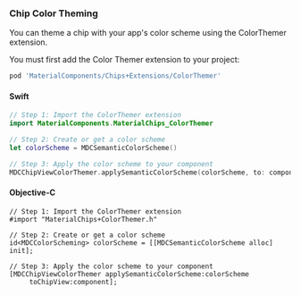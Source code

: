### Chip Color Theming

You can theme a chip with your app's color scheme using the ColorThemer extension.

You must first add the Color Themer extension to your project:

```bash
pod 'MaterialComponents/Chips+Extensions/ColorThemer'
```

<!--<div class="material-code-render" markdown="1">-->
#### Swift
```swift
// Step 1: Import the ColorThemer extension
import MaterialComponents.MaterialChips_ColorThemer

// Step 2: Create or get a color scheme
let colorScheme = MDCSemanticColorScheme()

// Step 3: Apply the color scheme to your component
MDCChipViewColorThemer.applySemanticColorScheme(colorScheme, to: component)
```

#### Objective-C

```objc
// Step 1: Import the ColorThemer extension
#import "MaterialChips+ColorThemer.h"

// Step 2: Create or get a color scheme
id<MDCColorScheming> colorScheme = [[MDCSemanticColorScheme alloc] init];

// Step 3: Apply the color scheme to your component
[MDCChipViewColorThemer applySemanticColorScheme:colorScheme
     toChipView:component];
```
<!--</div>-->
